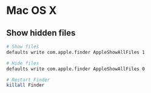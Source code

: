 # Mac OS X

## Show hidden files

```bash
# Show files
defaults write com.apple.finder AppleShowAllFiles 1

# Hide files
defaults write com.apple.finder AppleShowAllFiles 0

# Restart Finder
killall Finder
```
